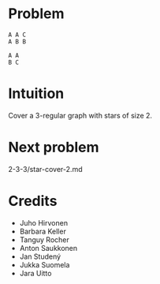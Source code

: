 # Problem

    A A C
    A B B

    A A
    B C

# Intuition

Cover a 3-regular graph with stars of size 2.

# Next problem

2-3-3/star-cover-2.md

# Credits

- Juho Hirvonen
- Barbara Keller
- Tanguy Rocher
- Anton Saukkonen
- Jan Studený
- Jukka Suomela
- Jara Uitto
